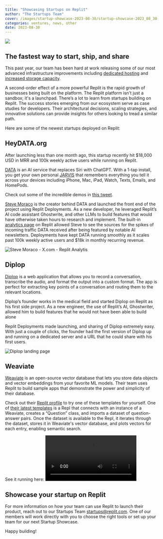 ```yaml
---
title: "Showcasing Startups on Replit"
author: "The Startups Team"
cover: /images/startup-showcase-2023-08-30/startup-showcase-2023_08_30-cover.jpg
categories: ventures, news, other
date: 2023-08-30
---
```


![](https://blog.replit.com/images/startup-showcase-2023-08-30/startup-showcase-2023_08_30-cover.jpg)

## The fastest way to start, ship, and share

This past year, our team has been hard at work releasing some of our most advanced infrastructure improvements including [dedicated hosting](https://blog.replit.com/replit-developer-day-recap) and [increased storage capacity](https://blog.replit.com/expandable-storage).

A second-order effect of a more powerful Replit is the rapid growth of businesses being built on the platform. The Replit platform isn't just a sandbox; it's a launchpad. There’s a lot to learn from startups building on Replit. The success stories emerging from our ecosystem serve as case studies for developers. Their architectural decisions, scaling strategies, and innovative solutions can provide insights for others looking to tread a similar path.

Here are some of the newest startups deployed on Replit:

## HeyDATA.org

After launching less than one month ago, this startup recently hit $18,000 USD in MRR and 100k weekly active users while running on Replit.

[DATA](https://heydata.org) is an AI service that replaces Siri with ChatGPT. With a 1-tap install, you get your own personal [JARVIS](https://en.wikipedia.org/wiki/J.A.R.V.I.S.) that remembers everything you tell it across your devices including iPhone, Mac, iPad, Watch, Texts, Emails, and HomePods.

Check out some of the incredible demos in [this tweet](https://twitter.com/SteveMoraco/status/1669493285822541826?s=20).

[Steve Moraco](https://twitter.com/stevemoraco) is the creator behind DATA and launched the front end of the project using Replit Deployments. As a new developer, he leveraged Replit’s AI code assistant Ghostwrite, and other LLMs to build features that would have otherwise taken hours to research and implement. The built-in [analytics page](https://blog.replit.com/deployments-analytics) on Replit allowed Steve to see the sources for the spikes of incoming traffic DATA received after being featured by notable AI newsletters. Deployments have kept DATA running smoothly as it scales past 100k weekly active users and $18k in monthly recurring revenue.

![Steve Moraco - X.com - Replit Analytis](https://blog.replit.com/images/startup-showcase-2023-08-30/SteveMoraco-ReplitDeployments-analytics-tweet.jpg)

## Diplop

[Diplop](https://www.diplop.com/) is a web application that allows you to record a conversation, transcribe the audio, and format the output into a custom format. The app is perfect for extracting key points of a conversation and routing them to the relevant locations.

Diplop’s founder works in the medical field and started Diplop on Replit as his first side project. As a new engineer, the use of Replit’s AI, Ghostwriter, allowed him to build features that he would not have been able to build alone

Replit Deployments made launching, and sharing of Diplop extremely easy. With just a couple of clicks, the founder had the first version of Diplop up and running on a dedicated server and a URL that he could share with his first users.

![Diplop landing page](https://blog.replit.com/images/startup-showcase-2023-08-30/diplop-landingpage.jpg)

## Weaviate

[Weaviate](https://weaviate.io/) is an open-source vector database that lets you store data objects and vector embeddings from your favorite ML models. Their team uses Replit to build sample apps that demonstrate the power and simplicity of their database.



Check out their [Replit profile](https://replit.com/@Weaviate) to try one of these templates for yourself. One of [their latest templates](https://replit.com/@Weaviate/Quickstart-1-Create-Object-and-Import-Data-and-Create-Vectors) is a Repl that connects with an instance of a Weaviate, creates a “Question” class, and imports a dataset of question-answer pairs. Once the dataset is available to the Repl, it iterates through the dataset, stores it in Weaviate's vector database, and plots vectors for each entry, enabling semantic search.

See it running here:
![Weaviate create vector DB](https://blog.replit.com/images/startup-showcase-2023-08-30/weaviate-vectorDB-demo.mp4)

## Showcase your startup on Replit

For more information on how your team can use Replit to launch their product, reach out to our Startups Team startups@replit.com. One of our members will work directly with you to choose the right tools or set up your team for our next Startup Showcase.

Happy building!